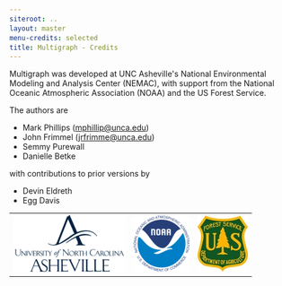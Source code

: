```yaml
---
siteroot: ..
layout: master
menu-credits: selected
title: Multigraph - Credits
---
```


Multigraph was developed at UNC Asheville's National Environmental Modeling and Analysis Center (NEMAC), with
support from the National Oceanic Atmospheric Association (NOAA) and the US Forest Service.

The authors are

* Mark Phillips (mphillip@unca.edu)
* John Frimmel (jrfrimme@unca.edu)
* Semmy Purewall
* Danielle Betke

with contributions to prior versions by

* Devin Eldreth
* Egg Davis


<table class="logo-footer">
  <tr>
    <td><img src="../images/unca-200.png"></td>
    <td><img src="../images/noaa.png"></td>
    <td><img src="../images/usfs.jpg"></td>
  </tr>
</table>

